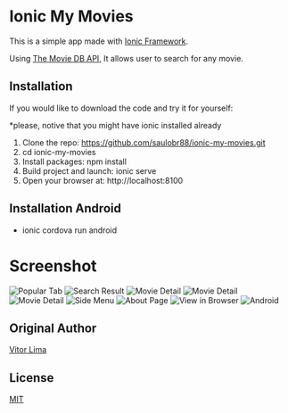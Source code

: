 # Ionic My Movies
This is a simple app made with [Ionic Framework](http://ionicframework.com/).

Using [The Movie DB API](https://www.themoviedb.org), It allows user to search for any movie.

## Installation 
If you would like to download the code and try it for yourself:

*please, notive that you might have ionic installed already

1. Clone the repo: https://github.com/saulobr88/ionic-my-movies.git
2. cd ionic-my-movies
3. Install packages: npm install
4. Build project and launch: ionic serve
5. Open your browser at: http://localhost:8100

## Installation Android
* ionic cordova run android

# Screenshot
![Popular Tab](./screenshots/01-popularTab.png)
![Search Result](./screenshots/02-searchResult.png)
![Movie Detail](./screenshots/03-movieDetail.png)
![Movie Detail](./screenshots/04-movieDetail.png)
![Movie Detail](./screenshots/05-movieDetail.png)
![Side Menu](./screenshots/06-sideMenu.png)
![About Page](./screenshots/07-about.png)
![View in Browser](./screenshots/08-browser.png)
![Android](./screenshots/09-Android.png)

## Original Author
[Vitor Lima](https://vitorsilvalima.github.io/)

## License
[MIT](https://github.com/saulobr88/ionic-my-movies/blob/master/License)

